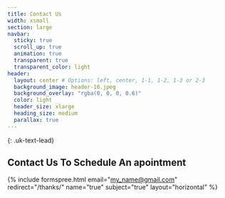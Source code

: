 ```yaml
---
title: Contact Us
width: xsmall
section: large
navbar:
  sticky: true
  scroll_up: true
  animation: true
  transparent: true
  transparent_color: light
header:
  layout: center # Options: left, center, 1-1, 1-2, 1-3 or 2-3
  background_image: header-10.jpeg
  background_overlay: "rgba(0, 0, 0, 0.6)"
  color: light
  header_size: xlarge
  heading_size: medium
  parallax: true
---
```


{: .uk-text-lead}

## Contact Us To Schedule An apointment
{% include formspree.html email="my_name@gmail.com" redirect="/thanks/" name="true" subject="true" layout="horizontal" %}

